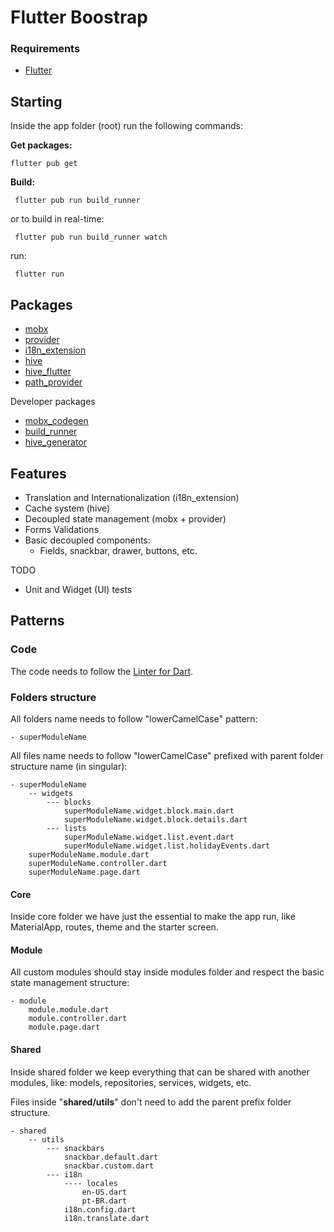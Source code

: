 # Flutter Boostrap

### Requirements

* [Flutter](https://flutter.dev/docs/get-started/install)

## Starting

Inside the app folder (root) run the following commands:

**Get packages:**
```shell
flutter pub get
```
**Build:**
```shell
 flutter pub run build_runner
```
or to build in real-time:

```shell
 flutter pub run build_runner watch
```
run:

```shell
 flutter run
```

## Packages

  - [mobx](https://pub.dev/packages/mobx)
  - [provider](https://pub.dev/packages/provider)
  - [i18n_extension](https://pub.dev/packages/i18n_extension)
  - [hive](https://pub.dev/packages/hive)
  - [hive_flutter](https://pub.dev/packages/hive_flutter)
  - [path_provider](https://pub.dev/packages/path_provider)

Developer packages

- [mobx_codegen](https://pub.dev/packages/mobx_codegen)
- [build_runner](https://pub.dev/packages/build_runner)
- [hive_generator](https://pub.dev/packages/hive_generator)
  
## Features
  - Translation and Internationalization (i18n_extension)
  - Cache system (hive)
  - Decoupled state management (mobx + provider)
  - Forms Validations
  - Basic decoupled components: 
	  - Fields, snackbar, drawer, buttons, etc.

TODO
- Unit and Widget (UI) tests

## Patterns

### Code

The code needs to follow the [Linter for Dart](https://dart-lang.github.io/linter/lints/index.html).

### Folders structure

All folders name needs to follow "lowerCamelCase" pattern:
```
- superModuleName
```
All files name needs to follow "lowerCamelCase" prefixed with parent folder structure name (in singular):  

```
- superModuleName
	-- widgets
		--- blocks
			superModuleName.widget.block.main.dart
			superModuleName.widget.block.details.dart
		--- lists
			superModuleName.widget.list.event.dart
			superModuleName.widget.list.holidayEvents.dart
	superModuleName.module.dart
	superModuleName.controller.dart
	superModuleName.page.dart
```

#### Core

Inside core folder we have just the essential to make the app run, like MaterialApp, routes, theme and the starter screen.

#### Module

All custom modules should stay inside modules folder and respect the basic state management structure:

```
- module
	module.module.dart
	module.controller.dart
	module.page.dart
```
#### Shared

Inside shared folder we keep everything that can be shared with another modules, like: models, repositories, services, widgets, etc.

Files inside "**shared/utils**" don't need to add the parent prefix folder structure.

```
- shared
    -- utils
        --- snackbars
            snackbar.default.dart
            snackbar.custom.dart
        --- i18n
            ---- locales
                en-US.dart
                pt-BR.dart
            i18n.config.dart
            i18n.translate.dart
```